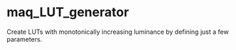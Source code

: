 # maq_LUT_generator
 Create LUTs with monotonically increasing luminance by defining just a few parameters.
